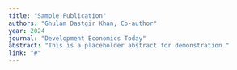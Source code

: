 ```yaml
---
title: "Sample Publication"
authors: "Ghulam Dastgir Khan, Co-author"
year: 2024
journal: "Development Economics Today"
abstract: "This is a placeholder abstract for demonstration."
link: "#"
---
```

